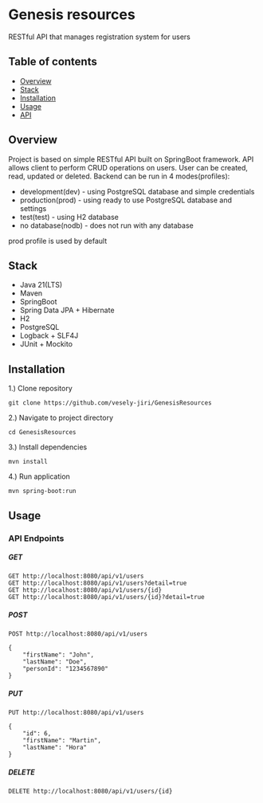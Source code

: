 # Genesis resources

RESTful API that manages registration system for users

## Table of contents

- [Overview](#overview)
- [Stack](#stack)
- [Installation](#installation)
- [Usage](#usage)
- [API](#api)

## Overview

Project is based on simple RESTful API built on SpringBoot framework. API 
allows client to perform CRUD operations on users. User can be created, 
read, updated or deleted. Backend can be run in 4 modes(profiles):
- development(dev) - using PostgreSQL database and simple credentials
- production(prod) - using ready to use PostgreSQL database and settings
- test(test) - using H2 database
- no database(nodb) - does not run with any database

prod profile is used by default

## Stack

- Java 21(LTS)
- Maven
- SpringBoot
- Spring Data JPA + Hibernate
- H2
- PostgreSQL
- Logback + SLF4J
- JUnit + Mockito

## Installation

1.) Clone repository
```
git clone https://github.com/vesely-jiri/GenesisResources
```

2.) Navigate to project directory
```
cd GenesisResources
```

3.) Install dependencies
```
mvn install
```

4.) Run application
```
mvn spring-boot:run
```

## Usage

### API Endpoints

##### GET 

```
GET http://localhost:8080/api/v1/users
GET http://localhost:8080/api/v1/users?detail=true
GET http://localhost:8080/api/v1/users/{id}
GET http://localhost:8080/api/v1/users/{id}?detail=true
```

##### POST

```
POST http://localhost:8080/api/v1/users
```
```
{
    "firstName": "John",
    "lastName": "Doe",
    "personId": "1234567890"
}
```
##### PUT

```
PUT http://localhost:8080/api/v1/users
```
```
{
    "id": 6,
    "firstName": "Martin",
    "lastName": "Hora"
}
```

##### DELETE

```
DELETE http://localhost:8080/api/v1/users/{id}
```